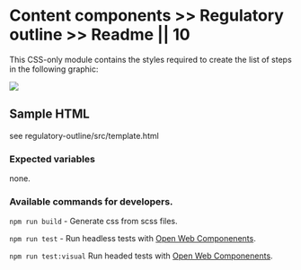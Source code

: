 # Content components >> Regulatory outline >> Readme || 10

This CSS-only module contains the styles required to create the list of steps in the following graphic:

<img src="https://raw.githubusercontent.com/cagov/design-system/main/components/regulatory-outline/img/regulatory-outline-screenshot.png" />

## Sample HTML

see regulatory-outline/src/template.html

### Expected variables

none.

### Available commands for developers.

`npm run build` - Generate css from scss files.

`npm run test` - Run headless tests with [Open Web Componenents](https://open-wc.org/).

`npm run test:visual` Run headed tests with [Open Web Componenents](https://open-wc.org/).
